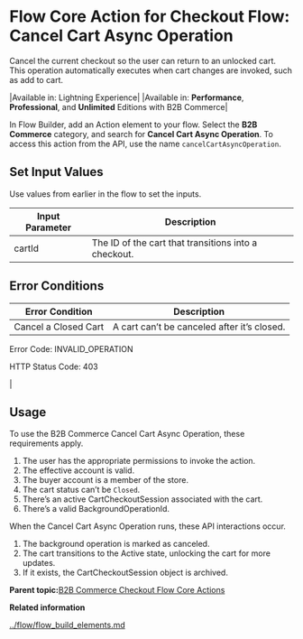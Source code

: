 # Flow Core Action for Checkout Flow: Cancel Cart Async Operation

Cancel the current checkout so the user can return to an unlocked cart. This operation automatically executes when cart changes are invoked, such as add to cart.

|Available in: Lightning Experience|
|Available in: **Performance**, **Professional**, and **Unlimited** Editions with B2B Commerce|

In Flow Builder, add an Action element to your flow. Select the **B2B Commerce** category, and search for **Cancel Cart Async Operation**. To access this action from the API, use the name `cancelCartAsyncOperation`.

## Set Input Values

Use values from earlier in the flow to set the inputs.

|Input Parameter|Description|
|---------------|-----------|
|cartId|The ID of the cart that transitions into a checkout.|

## Error Conditions

|Error Condition|Description|
|---------------|-----------|
|Cancel a Closed Cart|A cart can’t be canceled after it’s closed.

 Error Code: INVALID\_OPERATION

 HTTP Status Code: 403

|

## Usage

To use the B2B Commerce Cancel Cart Async Operation, these requirements apply.

1.  The user has the appropriate permissions to invoke the action.
2.  The effective account is valid.
3.  The buyer account is a member of the store.
4.  The cart status can’t be `Closed`.
5.  There’s an active CartCheckoutSession associated with the cart.
6.  There’s a valid BackgroundOperationId.

When the Cancel Cart Async Operation runs, these API interactions occur.

1.  The background operation is marked as canceled.
2.  The cart transitions to the Active state, unlocking the cart for more updates.
3.  If it exists, the CartCheckoutSession object is archived.

**Parent topic:**[B2B Commerce Checkout Flow Core Actions](../flow/flow_ref_elements_b2b_comm_actions_list.md)

**Related information**  


[../flow/flow\_build\_elements.md](../flow/flow_build_elements.md)

